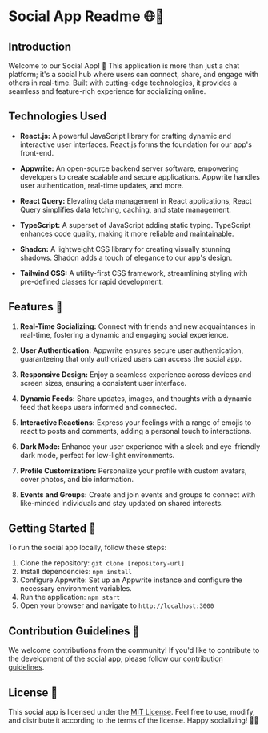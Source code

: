 # Social App Readme 🌐💬

## Introduction

Welcome to our Social App! 🚀 This application is more than just a chat platform; it's a social hub where users can connect, share, and engage with others in real-time. Built with cutting-edge technologies, it provides a seamless and feature-rich experience for socializing online.

## Technologies Used

- **React.js:** A powerful JavaScript library for crafting dynamic and interactive user interfaces. React.js forms the foundation for our app's front-end.

- **Appwrite:** An open-source backend server software, empowering developers to create scalable and secure applications. Appwrite handles user authentication, real-time updates, and more.

- **React Query:** Elevating data management in React applications, React Query simplifies data fetching, caching, and state management.

- **TypeScript:** A superset of JavaScript adding static typing. TypeScript enhances code quality, making it more reliable and maintainable.

- **Shadcn:** A lightweight CSS library for creating visually stunning shadows. Shadcn adds a touch of elegance to our app's design.

- **Tailwind CSS:** A utility-first CSS framework, streamlining styling with pre-defined classes for rapid development.

## Features 🌟

1. **Real-Time Socializing:** Connect with friends and new acquaintances in real-time, fostering a dynamic and engaging social experience.

2. **User Authentication:** Appwrite ensures secure user authentication, guaranteeing that only authorized users can access the social app.

3. **Responsive Design:** Enjoy a seamless experience across devices and screen sizes, ensuring a consistent user interface.

4. **Dynamic Feeds:** Share updates, images, and thoughts with a dynamic feed that keeps users informed and connected.

5. **Interactive Reactions:** Express your feelings with a range of emojis to react to posts and comments, adding a personal touch to interactions.

6. **Dark Mode:** Enhance your user experience with a sleek and eye-friendly dark mode, perfect for low-light environments.

7. **Profile Customization:** Personalize your profile with custom avatars, cover photos, and bio information.

8. **Events and Groups:** Create and join events and groups to connect with like-minded individuals and stay updated on shared interests.

## Getting Started 🚀

To run the social app locally, follow these steps:

1. Clone the repository: `git clone [repository-url]`
2. Install dependencies: `npm install`
3. Configure Appwrite: Set up an Appwrite instance and configure the necessary environment variables.
4. Run the application: `npm start`
5. Open your browser and navigate to `http://localhost:3000`

## Contribution Guidelines 🤝

We welcome contributions from the community! If you'd like to contribute to the development of the social app, please follow our [contribution guidelines](CONTRIBUTING.md).

## License 📄

This social app is licensed under the [MIT License](LICENSE). Feel free to use, modify, and distribute it according to the terms of the license. Happy socializing! 🎉👥
